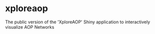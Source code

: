 # xploreaop
The public version of the 'XploreAOP' Shiny application to interactively visualize AOP Networks

